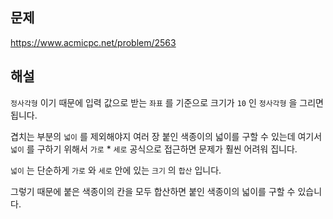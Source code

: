 ## 문제

https://www.acmicpc.net/problem/2563

## 해설

`정사각형` 이기 때문에 입력 값으로 받는 `좌표` 를 기준으로 크기가 `10` 인 `정사각형` 을 그리면 됩니다.

겹치는 부분의 `넓이` 를 제외해야지 여러 장 붙인 색종이의 넓이를 구할 수 있는데 여기서 `넓이` 를 구하기 위해서 `가로` \* `세로` 공식으로 접근하면 문제가 훨씬 어려워 집니다.

`넓이` 는 단순하게 `가로` 와 `세로` 안에 있는 `크기` 의 `합산` 입니다.

그렇기 때문에 붙은 색종이의 칸을 모두 합산하면 붙인 색종이의 넓이를 구할 수 있습니다.
